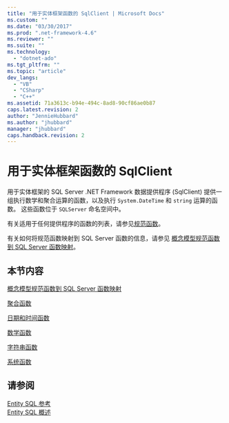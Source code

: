 ```yaml
---
title: "用于实体框架函数的 SqlClient | Microsoft Docs"
ms.custom: ""
ms.date: "03/30/2017"
ms.prod: ".net-framework-4.6"
ms.reviewer: ""
ms.suite: ""
ms.technology: 
  - "dotnet-ado"
ms.tgt_pltfrm: ""
ms.topic: "article"
dev_langs: 
  - "VB"
  - "CSharp"
  - "C++"
ms.assetid: 71a3613c-b94e-494c-8ad8-90cf86ae0b87
caps.latest.revision: 2
author: "JennieHubbard"
ms.author: "jhubbard"
manager: "jhubbard"
caps.handback.revision: 2
---
```

# 用于实体框架函数的 SqlClient
用于实体框架的 SQL Server .NET Framework 数据提供程序 \(SqlClient\) 提供一组执行数学和聚合运算的函数，以及执行 `System.DateTime` 和 `string` 运算的函数。  这些函数位于 `SQLServer` 命名空间中。  
  
 有关适用于任何提供程序的函数的列表，请参见[规范函数](../../../../../docs/framework/data/adonet/ef/language-reference/canonical-functions.md)。  
  
 有关如何将规范函数映射到 SQL Server 函数的信息，请参见 [概念模型规范函数到 SQL Server 函数映射](../../../../../docs/framework/data/adonet/ef/conceptual-model-canonical-to-sql-server-functions-mapping.md)。  
  
## 本节内容  
 [概念模型规范函数到 SQL Server 函数映射](../../../../../docs/framework/data/adonet/ef/conceptual-model-canonical-to-sql-server-functions-mapping.md)  
  
 [聚合函数](../../../../../docs/framework/data/adonet/ef/aggregate-functions-sqlclient-for-entity-framework.md)  
  
 [日期和时间函数](../../../../../docs/framework/data/adonet/ef/date-and-time-functions.md)  
  
 [数学函数](../../../../../docs/framework/data/adonet/ef/mathematical-functions.md)  
  
 [字符串函数](../../../../../docs/framework/data/adonet/ef/string-functions.md)  
  
 [系统函数](../../../../../docs/framework/data/adonet/ef/system-functions.md)  
  
## 请参阅  
 [Entity SQL 参考](../../../../../docs/framework/data/adonet/ef/language-reference/entity-sql-reference.md)   
 [Entity SQL 概述](../../../../../docs/framework/data/adonet/ef/language-reference/entity-sql-overview.md)